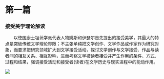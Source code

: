 # 第一篇

### 接受美学理论解读

&emsp;&emsp;以徳国康士坦茨学派代表人物姚斯和伊瑟尔首先提出的接受美学，其最大的特点是突破传统文学理论界限；不主张单纯把文学创作、文学作品或作家作为研究对象，而要求把研究领域扩大到文学接受活动，探讨文学创作与文学接受、作品与读者间的相互关系、相互影响，进而考察文学被读者接受并产生作用的条件、方式、过程和结果，强调接受活动和接受者\(读者\)在文学历史与现实进程中的能动作用。

![](https://gss0.bdstatic.com/94o3dSag_xI4khGkpoWK1HF6hhy/baike/w%3D268%3Bg%3D0/sign=b500af502ba446237ecaa264a0191533/3ac79f3df8dcd10062832d0b798b4710b9122ff9.jpg)

